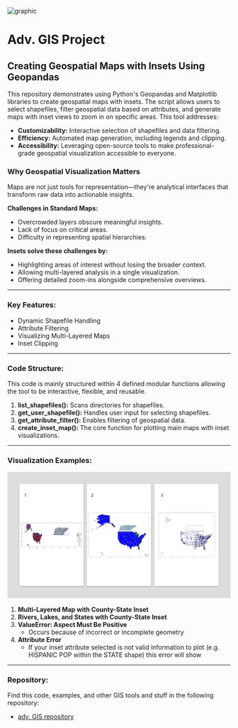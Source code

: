 ![graphic](images/me.png)

# **Adv. GIS Project**
## **Creating Geospatial Maps with Insets Using Geopandas**
This repository demonstrates using Python's Geopandas and Matplotlib libraries to create geospatial maps with insets. The script allows users to select shapefiles, filter geospatial data based on attributes, and generate maps with inset views to zoom in on specific areas.
This tool addresses:

 - **Customizability:** Interactive selection of shapefiles and data filtering.
- **Efficiency:** Automated map generation, including legends and clipping.
- **Accessibility:** Leveraging open-source tools to make professional-grade geospatial visualization accessible to everyone.

### **Why Geospatial Visualization Matters**
Maps are not just tools for representation—they're analytical interfaces that transform raw data into actionable insights.

**Challenges in Standard Maps:**
  - Overcrowded layers obscure meaningful insights.
  - Lack of focus on critical areas.
  - Difficulty in representing spatial hierarchies.

**Insets solve these challenges by:**
  - Highlighting areas of interest without losing the broader context.
  - Allowing multi-layered analysis in a single visualization.
  - Offering detailed zoom-ins alongside comprehensive overviews.

---

### **Key Features:**
  - Dynamic Shapefile Handling
  - Attribute Filtering
  - Visualizing Multi-Layered Maps
  - Inset Clipping

---

### **Code Structure:**
This code is mainly structured within 4 defined modular functions allowing the tool to be interactive, flexible, and reusable.

1. **list_shapefiles():** Scans directories for shapefiles.
2. **get_user_shapefile():** Handles user input for selecting shapefiles.
3. **get_attribute_filter():** Enables filtering of geospatial data.
4. **create_inset_map():** The core function for plotting main maps with inset visualizations.

---

### **Visualization Examples:**

![graphic](images/Results.png)

1. **Multi-Layered Map with County-State Inset**
2. **Rivers, Lakes, and States with County-State Inset**
3. **ValueError: Aspect Must Be Positive**
   - Occurs because of incorrect or incomplete geometry
4. **Attribute Error**
   - If your inset attribute selected is not valid information to plot (e.g. HISPANIC POP within the STATE shape) this error will show
  
---

### **Repository:**
Find this code, examples, and other GIS tools and stuff in the following repository:

- [adv. GIS repository](https://github.com/ivanzp14/python_GIS)
